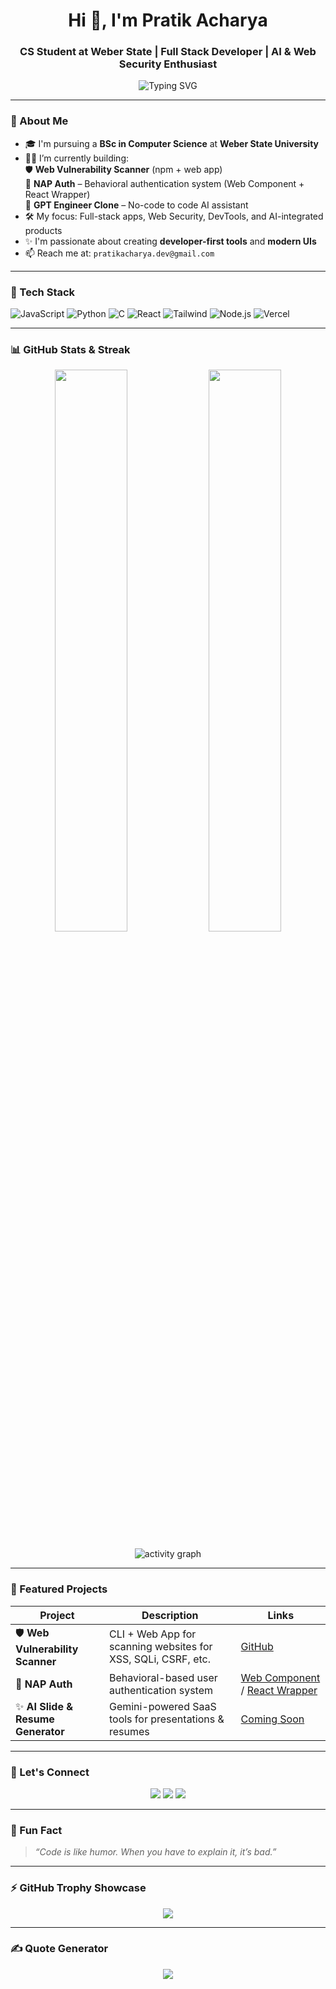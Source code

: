 <!-- README.md -->

<h1 align="center">Hi 👋, I'm Pratik Acharya</h1>
<h3 align="center">CS Student at Weber State | Full Stack Developer | AI & Web Security Enthusiast</h3>

<p align="center">
  <img src="https://readme-typing-svg.demolab.com?font=Fira+Code&size=22&pause=1000&color=F79500&center=true&vCenter=true&width=460&height=60&lines=Passionate+Developer;Open+Source+Contributor;Always+Learning+New+Things" alt="Typing SVG" />
</p>

---

### 🚀 About Me

- 🎓 I'm pursuing a **BSc in Computer Science** at **Weber State University**
- 👨‍💻 I’m currently building:  
  🛡️ **Web Vulnerability Scanner** (npm + web app)  
  🧠 **NAP Auth** – Behavioral authentication system (Web Component + React Wrapper)  
  🤖 **GPT Engineer Clone** – No-code to code AI assistant  
- 🛠️ My focus: Full-stack apps, Web Security, DevTools, and AI-integrated products
- ✨ I'm passionate about creating **developer-first tools** and **modern UIs**
- 📫 Reach me at: `pratikacharya.dev@gmail.com`

---

### 🧰 Tech Stack

![JavaScript](https://img.shields.io/badge/-JavaScript-F7DF1E?style=for-the-badge&logo=javascript&logoColor=black)
![Python](https://img.shields.io/badge/-Python-3776AB?style=for-the-badge&logo=python&logoColor=white)
![C](https://img.shields.io/badge/-C-00599C?style=for-the-badge&logo=c&logoColor=white)
![React](https://img.shields.io/badge/-React-20232A?style=for-the-badge&logo=react&logoColor=61DAFB)
![Tailwind](https://img.shields.io/badge/-Tailwind-38B2AC?style=for-the-badge&logo=tailwind-css&logoColor=white)
![Node.js](https://img.shields.io/badge/-Node.js-339933?style=for-the-badge&logo=node-dot-js&logoColor=white)
![Vercel](https://img.shields.io/badge/-Vercel-000000?style=for-the-badge&logo=vercel&logoColor=white)

---

### 📊 GitHub Stats & Streak

<p align="center">
  <img src="https://github-readme-stats.vercel.app/api?username=pratikacharya1234&show_icons=true&theme=radical" width="48%" />
  <img src="https://github-readme-streak-stats.herokuapp.com/?user=pratikacharya1234&theme=radical&hide_border=false" width="48%" />
</p>

<p align="center">
  <img src="https://github-readme-activity-graph.cyclic.app/graph?username=pratikacharya1234&theme=rogue" alt="activity graph" />
</p>

---

### 📌 Featured Projects

| Project | Description | Links |
|--------|-------------|-------|
| 🛡️ **Web Vulnerability Scanner** | CLI + Web App for scanning websites for XSS, SQLi, CSRF, etc. | [GitHub](https://github.com/pratikacharya1234) |
| 🧠 **NAP Auth** | Behavioral-based user authentication system | [Web Component](https://github.com/pratikacharya1234/nap-auth) / [React Wrapper](https://github.com/pratikacharya1234/nap-auth-react) |
| ✨ **AI Slide & Resume Generator** | Gemini-powered SaaS tools for presentations & resumes | [Coming Soon](#) |

---

### 🔗 Let's Connect

<p align="center">
  <a href="mailto:pratikacharya.dev@gmail.com"><img src="https://img.shields.io/badge/Email-D14836?style=for-the-badge&logo=gmail&logoColor=white"/></a>
  <a href="https://linkedin.com/in/pratikacharya1234"><img src="https://img.shields.io/badge/LinkedIn-blue?style=for-the-badge&logo=linkedin&logoColor=white"/></a>
  <a href="https://pratik242.vercel.app"><img src="https://img.shields.io/badge/Portfolio-242424?style=for-the-badge&logo=vercel&logoColor=white"/></a>
</p>

---

### 🧠 Fun Fact

> _“Code is like humor. When you have to explain it, it’s bad.”_

---

### ⚡ GitHub Trophy Showcase

<p align="center">
  <img src="https://github-profile-trophy.vercel.app/?username=pratikacharya1234&theme=monokai&no-frame=true&no-bg=true&margin-w=10" />
</p>

---

### ✍️ Quote Generator

<p align="center">
  <img src="https://quotes-github-readme.vercel.app/api?type=horizontal&theme=radical" />
</p>
